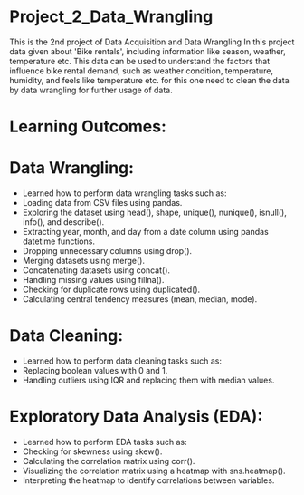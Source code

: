 # Project_2_Data_Wrangling
This is the 2nd project of Data Acquisition and Data Wrangling
In this project data given about 'Bike rentals', including information like season, weather, temperature etc. This data can be used to understand the factors that influence bike rental demand, such as weather condition, temperature, humidity, and feels like temperature etc. for this one need to clean the data by data wrangling for further usage of data. 
# Learning Outcomes:
# Data Wrangling:
- Learned how to perform data wrangling tasks such as:
- Loading data from CSV files using pandas.
- Exploring the dataset using head(), shape, unique(), nunique(), isnull(), info(), and describe().
- Extracting year, month, and day from a date column using pandas datetime functions.
- Dropping unnecessary columns using drop().
- Merging datasets using merge().
- Concatenating datasets using concat().
- Handling missing values using fillna().
- Checking for duplicate rows using duplicated().
- Calculating central tendency measures (mean, median, mode).
# Data Cleaning:
- Learned how to perform data cleaning tasks such as:
- Replacing boolean values with 0 and 1.
- Handling outliers using IQR and replacing them with median values.
# Exploratory Data Analysis (EDA):
- Learned how to perform EDA tasks such as:
- Checking for skewness using skew().
- Calculating the correlation matrix using corr().
- Visualizing the correlation matrix using a heatmap with sns.heatmap().
- Interpreting the heatmap to identify correlations between variables.
